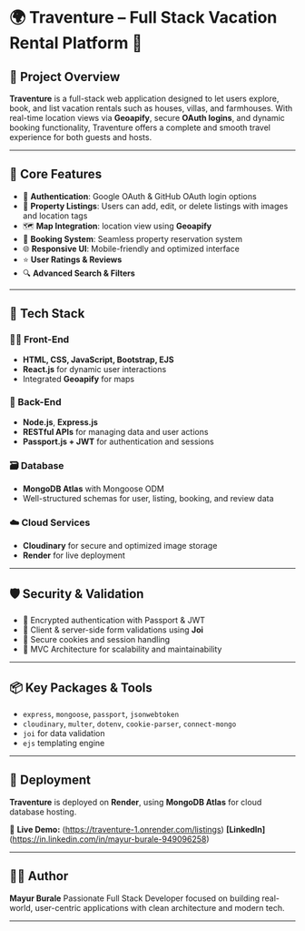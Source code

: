 # 🌍 Traventure – Full Stack Vacation Rental Platform 🏡

## 📝 Project Overview

**Traventure** is a full-stack web application designed to let users explore, book, and list vacation rentals such as houses, villas, and farmhouses. With real-time location views via **Geoapify**, secure **OAuth logins**, and dynamic booking functionality, Traventure offers a complete and smooth travel experience for both guests and hosts.

---

## 🎯 Core Features

* 🔑 **Authentication**: Google OAuth & GitHub OAuth login options
* 🏡 **Property Listings**: Users can add, edit, or delete listings with images and location tags
* 🗺️ **Map Integration**: location view using **Geoapify**
* 📆 **Booking System**: Seamless property reservation system
* 🌐 **Responsive UI**: Mobile-friendly and optimized interface
* ⭐ **User Ratings & Reviews**
* 🔍 **Advanced Search & Filters**

---

## 🧰 Tech Stack

### 👨‍💻 Front-End

* **HTML, CSS, JavaScript, Bootstrap, EJS**
* **React.js** for dynamic user interactions
* Integrated **Geoapify** for maps 

### 🧪 Back-End

* **Node.js**, **Express.js**
* **RESTful APIs** for managing data and user actions
* **Passport.js + JWT** for authentication and sessions

### 🗃️ Database

* **MongoDB Atlas** with Mongoose ODM
* Well-structured schemas for user, listing, booking, and review data

### ☁️ Cloud Services

* **Cloudinary** for secure and optimized image storage
* **Render** for live deployment

---

## 🛡️ Security & Validation

* 🔐 Encrypted authentication with Passport & JWT
* 🧾 Client & server-side form validations using **Joi**
* 🍪 Secure cookies and session handling
* 🧱 MVC Architecture for scalability and maintainability

---

## 📦 Key Packages & Tools

* `express`, `mongoose`, `passport`, `jsonwebtoken`
* `cloudinary`, `multer`, `dotenv`, `cookie-parser`, `connect-mongo`
* `joi` for data validation
* `ejs` templating engine

---

## 🚀 Deployment

**Traventure** is deployed on **Render**, using **MongoDB Atlas** for cloud database hosting.

🔗 **Live Demo:** (https://traventure-1.onrender.com/listings)
**[LinkedIn]** (https://in.linkedin.com/in/mayur-burale-949096258)


---

## 👨‍💻 Author

**Mayur Burale**
Passionate Full Stack Developer focused on building real-world, user-centric applications with clean architecture and modern tech.

---

